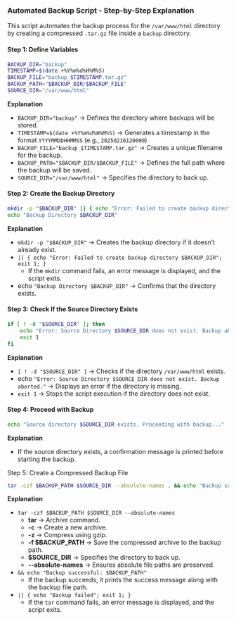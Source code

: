 ### Automated Backup Script - Step-by-Step Explanation
This script automates the backup process for the `/var/www/html` directory by creating a compressed `.tar.gz` file inside a `backup` directory.

#### Step 1: Define Variables
```sh
BACKUP_DIR="backup"
TIMESTAMP=$(date +%Y%m%d%H%M%S)
BACKUP_FILE="backup_$TIMESTAMP.tar.gz"
BACKUP_PATH="$BACKUP_DIR/$BACKUP_FILE"
SOURCE_DIR="/var/www/html"
```
**Explanation**
- `BACKUP_DIR="backup"` → Defines the directory where backups will be stored.
- `TIMESTAMP=$(date +%Y%m%d%H%M%S)` → Generates a timestamp in the format `YYYYMMDDHHMMSS` (e.g., `20250216120000`)
- `BACKUP_FILE="backup_$TIMESTAMP.tar.gz"` → Creates a unique filename for the backup.
- `BACKUP_PATH="$BACKUP_DIR/$BACKUP_FILE"` → Defines the full path where the backup will be saved.
- `SOURCE_DIR="/var/www/html"` → Specifies the directory to back up.

#### Step 2: Create the Backup Directory
```sh
mkdir -p "$BACKUP_DIR" || { echo "Error: Failed to create backup directory $BACKUP_DIR"; exit 1; }
echo "Backup Directory $BACKUP_DIR"
```
**Explanation**
- `mkdir -p "$BACKUP_DIR"` → Creates the backup directory if it doesn’t already exist.
- `|| { echo "Error: Failed to create backup directory $BACKUP_DIR"; exit 1; }`
    - If the `mkdir` command fails, an error message is displayed, and the script exits.
- echo `"Backup Directory $BACKUP_DIR"` → Confirms that the directory exists.

#### Step 3: Check If the Source Directory Exists

```sh
if [ ! -d "$SOURCE_DIR" ]; then
    echo "Error: Source Directory $SOURCE_DIR does not exist. Backup aborted."
    exit 1
fi
```
**Explanation**

- `[ ! -d "$SOURCE_DIR" ]` → Checks if the directory `/var/www/html` exists.
- echo `"Error: Source Directory $SOURCE_DIR does not exist. Backup aborted."` → Displays an error if the directory is missing.
- `exit 1` → Stops the script execution if the directory does not exist.

#### Step 4: Proceed with Backup
```sh
echo "Source directory $SOURCE_DIR exists. Proceeding with backup..."
```
**Explanation**
- If the source directory exists, a confirmation message is printed before starting the backup.

Step 5: Create a Compressed Backup File
```sh
tar -czf $BACKUP_PATH $SOURCE_DIR --absolute-names . && echo "Backup successfully: $BACKUP_PATH" || { echo "Backup failed"; exit 1; }
```
**Explanation**
- `tar -czf $BACKUP_PATH $SOURCE_DIR --absolute-names`
    - **tar** → Archive command.
    - **-c** → Create a new archive.
    - **-z** → Compress using gzip.
    - **-f $BACKUP_PATH** → Save the compressed archive to the backup path.
    - **$SOURCE_DIR** → Specifies the directory to back up.
    - **--absolute-names** → Ensures absolute file paths are preserved.
- `&& echo "Backup successful: $BACKUP_PATH"`
    - If the backup succeeds, it prints the success message along with the backup file path.
- `|| { echo "Backup failed"; exit 1; }`
    - If the `tar` command fails, an error message is displayed, and the script exits.